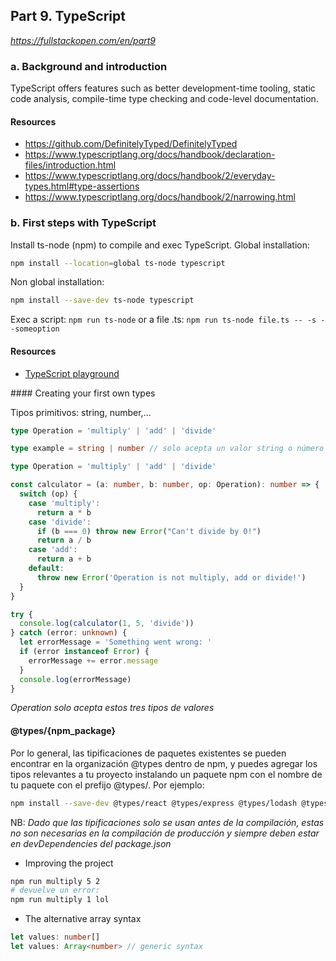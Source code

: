 ## Part 9. TypeScript

_https://fullstackopen.com/en/part9_

### a. Background and introduction

TypeScript offers features such as better development-time tooling, static code analysis, compile-time type checking and code-level documentation.

#### Resources

- https://github.com/DefinitelyTyped/DefinitelyTyped
- https://www.typescriptlang.org/docs/handbook/declaration-files/introduction.html
- https://www.typescriptlang.org/docs/handbook/2/everyday-types.html#type-assertions
- https://www.typescriptlang.org/docs/handbook/2/narrowing.html

### b. First steps with TypeScript

Install ts-node (npm) to compile and exec TypeScript. Global installation:

```sh
npm install --location=global ts-node typescript
```

Non global installation:

```sh
npm install --save-dev ts-node typescript
```

Exec a script: `npm run ts-node` or a file .ts: `npm run ts-node file.ts -- -s --someoption`

#### Resources

- [TypeScript playground](https://typescriptlang.org/play)

#### Creating your first own types

Tipos primitivos: string, number,...

```ts
type Operation = 'multiply' | 'add' | 'divide'

type example = string | number // solo acepta un valor string o número

type Operation = 'multiply' | 'add' | 'divide'

const calculator = (a: number, b: number, op: Operation): number => {
  switch (op) {
    case 'multiply':
      return a * b
    case 'divide':
      if (b === 0) throw new Error("Can't divide by 0!")
      return a / b
    case 'add':
      return a + b
    default:
      throw new Error('Operation is not multiply, add or divide!')
  }
}

try {
  console.log(calculator(1, 5, 'divide'))
} catch (error: unknown) {
  let errorMessage = 'Something went wrong: '
  if (error instanceof Error) {
    errorMessage += error.message
  }
  console.log(errorMessage)
}
```

_Operation solo acepta estos tres tipos de valores_

#### @types/{npm_package}

Por lo general, las tipificaciones de paquetes existentes se pueden encontrar en la organización @types dentro de npm, y puedes agregar los tipos relevantes a tu proyecto instalando un paquete npm con el nombre de tu paquete con el prefijo @types/. Por ejemplo:

```sh
npm install --save-dev @types/react @types/express @types/lodash @types/jest @types/mongoose
```

NB: _Dado que las tipificaciones solo se usan antes de la compilación, estas no son necesarias en la compilación de producción y siempre deben estar en devDependencies del package.json_

- Improving the project

```sh
npm run multiply 5 2
# devuelve un error:
npm run multiply 1 lol
```

- The alternative array syntax

```ts
let values: number[]
let values: Array<number> // generic syntax
```
